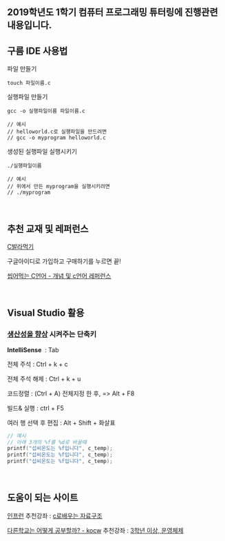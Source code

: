 ## 2019학년도 1학기 컴퓨터 프로그래밍 튜터링에 진행관련 내용입니다.

## 구름 IDE 사용법

파일 만들기 

```shell
touch 파일이름.c
```



실행파일 만들기

```shell
gcc -o 실행파일이름 파일이름.c

// 예시
// helloworld.c로 실행파일을 만드려면
// gcc -o myprogram helloworld.c
```



생성된 실행파일 실행시키기

```shell
./실행파일이름

// 예시
// 위에서 만든 myprogram을 실행시키려면
// ./myprogram
```

<br>




## 추천 교재 및 레퍼런스

[C발라먹기](http://www.realhanbit.co.kr/books/149)

구글아이디로 가입하고 구매하기를 누르면 끝!

[씹어먹는 C언어 - 개념 및 c언어 레퍼런스](https://modoocode.com/notice/15)

<br>



## Visual Studio 활용

### [생산성을 향상](<https://blogs.msdn.microsoft.com/visualstudio/2018/08/30/improving-your-productivity-in-the-visual-studio-editor/> ) 시켜주는 단축키

**IntelliSense**  : Tab



전체 주석 : Ctrl + k + c

전체 주석 해제 : Ctrl + k + u

코드정렬 : (Ctrl + A) 전체지정 한 후, => Alt + F8

빌드& 실행 : ctrl + F5



여러 행 선택 후 편집 : Alt + Shift + 화살표

```c
// 예시
// 아래 3개의 %f를 %d로 바꿀때
printf("섭씨온도는 %f입니다", c_temp);
printf("섭씨온도는 %f입니다", c_temp);
printf("섭씨온도는 %f입니다", c_temp);
```

<br>

## 도움이 되는 사이트
[인프런](https://www.inflearn.com)
추천강좌 : [c로배우는 자료구조](https://www.inflearn.com/course/c%EB%A1%9C-%EB%B0%B0%EC%9A%B0%EB%8A%94-%EC%9E%90%EB%A3%8C%EA%B5%AC%EC%A1%B0-%EB%B0%8F-%EC%97%AC%EB%9F%AC%EA%B0%80%EC%A7%80-%EC%98%88%EC%A0%9C-%EC%8B%A4%EC%8A%B5)

[다른학교는 어떻게 공부할까? - kocw](http://www.kocw.net/home/index.do)
추천강좌 : [3학년 이상, 운영체제](http://www.kocw.net/home/search/kemView.do?kemId=1046323)

